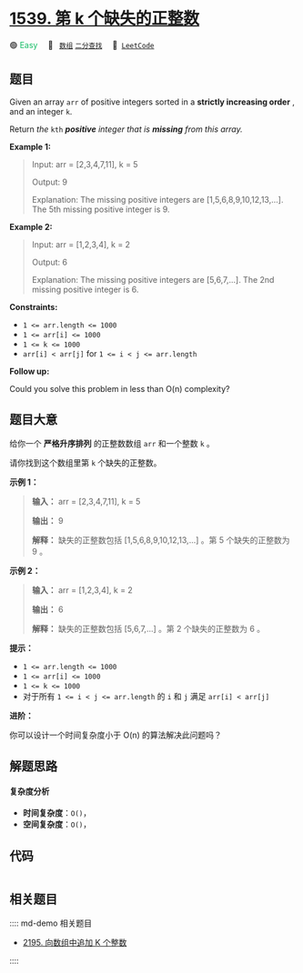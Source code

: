 # [1539. 第 k 个缺失的正整数](https://leetcode.com/problems/kth-missing-positive-number)

🟢 <font color=#15bd66>Easy</font>&emsp; 🔖&ensp; [`数组`](/leetcode/outline/tag/array.md) [`二分查找`](/leetcode/outline/tag/binary-search.md)&emsp; 🔗&ensp;[`LeetCode`](https://leetcode.com/problems/kth-missing-positive-number)


## 题目

Given an array `arr` of positive integers sorted in a **strictly increasing
order** , and an integer `k`.

Return _the_ `kth` _**positive** integer that is **missing** from this array._



**Example 1:**

> Input: arr = [2,3,4,7,11], k = 5
> 
> Output: 9
> 
> Explanation: The missing positive integers are [1,5,6,8,9,10,12,13,...]. The 5th missing positive integer is 9.

**Example 2:**

> Input: arr = [1,2,3,4], k = 2
> 
> Output: 6
> 
> Explanation: The missing positive integers are [5,6,7,...]. The 2nd missing positive integer is 6.

**Constraints:**

  * `1 <= arr.length <= 1000`
  * `1 <= arr[i] <= 1000`
  * `1 <= k <= 1000`
  * `arr[i] < arr[j]` for `1 <= i < j <= arr.length`



**Follow up:**

Could you solve this problem in less than O(n) complexity?


## 题目大意

给你一个 **严格升序排列**  的正整数数组 `arr` 和一个整数 `k` 。

请你找到这个数组里第 `k` 个缺失的正整数。



**示例 1：**

> 
> 
> 
> 
> 
> **输入：** arr = [2,3,4,7,11], k = 5
> 
> **输出：** 9
> 
> **解释：** 缺失的正整数包括 [1,5,6,8,9,10,12,13,...] 。第 5 个缺失的正整数为 9 。
> 
> 

**示例 2：**

> 
> 
> 
> 
> 
> **输入：** arr = [1,2,3,4], k = 2
> 
> **输出：** 6
> 
> **解释：** 缺失的正整数包括 [5,6,7,...] 。第 2 个缺失的正整数为 6 。
> 
> 



**提示：**

  * `1 <= arr.length <= 1000`
  * `1 <= arr[i] <= 1000`
  * `1 <= k <= 1000`
  * 对于所有 `1 <= i < j <= arr.length` 的 `i` 和 `j` 满足 `arr[i] < arr[j]` 



**进阶：**

你可以设计一个时间复杂度小于 O(n) 的算法解决此问题吗？


## 解题思路

#### 复杂度分析

- **时间复杂度**：`O()`，
- **空间复杂度**：`O()`，

## 代码

```javascript

```

## 相关题目

:::: md-demo 相关题目
- [2195. 向数组中追加 K 个整数](https://leetcode.com/problems/append-k-integers-with-minimal-sum)

::::
